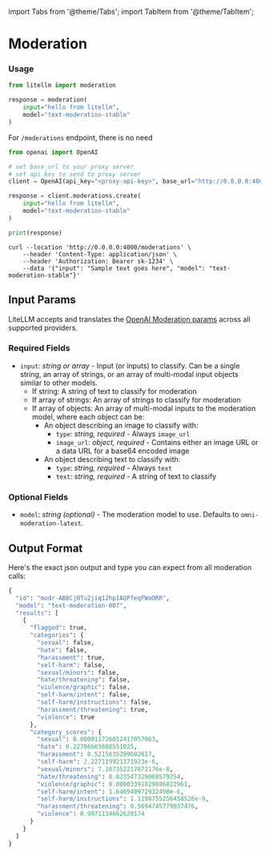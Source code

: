 import Tabs from '@theme/Tabs';
import TabItem from '@theme/TabItem';

# Moderation


### Usage
<Tabs>
<TabItem value="python" label="LiteLLM Python SDK">

```python
from litellm import moderation

response = moderation(
    input="hello from litellm",
    model="text-moderation-stable"
)
```

</TabItem>
<TabItem value="openai" label="LiteLLM Proxy Server">

For `/moderations` endpoint, there is no need

```python
from openai import OpenAI

# set base_url to your proxy server
# set api_key to send to proxy server
client = OpenAI(api_key="<proxy-api-key>", base_url="http://0.0.0.0:4000")

response = client.moderations.create(
    input="hello from litellm",
    model="text-moderation-stable"
)

print(response)
```
</TabItem>
<TabItem value="curl" label="Curl Request">

```shell
curl --location 'http://0.0.0.0:4000/moderations' \
    --header 'Content-Type: application/json' \
    --header 'Authorization: Bearer sk-1234' \
    --data '{"input": "Sample text goes here", "model": "text-moderation-stable"}'
```
</TabItem>
</Tabs>

## Input Params
LiteLLM accepts and translates the [OpenAI Moderation params](https://platform.openai.com/docs/api-reference/moderations) across all supported providers.

### Required Fields

- `input`: *string or array* - Input (or inputs) to classify. Can be a single string, an array of strings, or an array of multi-modal input objects similar to other models.
  - If string: A string of text to classify for moderation
  - If array of strings: An array of strings to classify for moderation
  - If array of objects: An array of multi-modal inputs to the moderation model, where each object can be:
    - An object describing an image to classify with:
      - `type`: *string, required* - Always `image_url`
      - `image_url`: *object, required* - Contains either an image URL or a data URL for a base64 encoded image
    - An object describing text to classify with:
      - `type`: *string, required* - Always `text`
      - `text`: *string, required* - A string of text to classify

### Optional Fields

- `model`: *string (optional)* - The moderation model to use. Defaults to `omni-moderation-latest`.

## Output Format
Here's the exact json output and type you can expect from all moderation calls:

```python
{
  "id": "modr-AB8CjOTu2jiq12hp1AQPfeqFWaORR",
  "model": "text-moderation-007",
  "results": [
    {
      "flagged": true,
      "categories": {
        "sexual": false,
        "hate": false,
        "harassment": true,
        "self-harm": false,
        "sexual/minors": false,
        "hate/threatening": false,
        "violence/graphic": false,
        "self-harm/intent": false,
        "self-harm/instructions": false,
        "harassment/threatening": true,
        "violence": true
      },
      "category_scores": {
        "sexual": 0.000011726012417057063,
        "hate": 0.22706663608551025,
        "harassment": 0.5215635299682617,
        "self-harm": 2.227119921371923e-6,
        "sexual/minors": 7.107352217872176e-8,
        "hate/threatening": 0.023547329008579254,
        "violence/graphic": 0.00003391829886822961,
        "self-harm/intent": 1.646940972932498e-6,
        "self-harm/instructions": 1.1198755256458526e-9,
        "harassment/threatening": 0.5694745779037476,
        "violence": 0.9971134662628174
      }
    }
  ]
}

```



